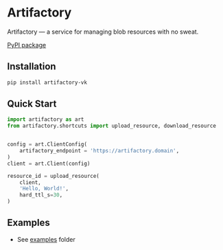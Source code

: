 # Artifactory

Artifactory — a service for managing blob resources with no sweat.

[PyPI package](https://pypi.org/project/artifactory-vk/)

## Installation

```bash
pip install artifactory-vk
```

## Quick Start

```python
import artifactory as art
from artifactory.shortcuts import upload_resource, download_resource


config = art.ClientConfig(
    artifactory_endpoint = 'https://artifactory.domain',
)
client = art.Client(config)

resource_id = upload_resource(
    client,
    'Hello, World!',
    hard_ttl_s=30,
)
```

## Examples

* See [examples](examples) folder
